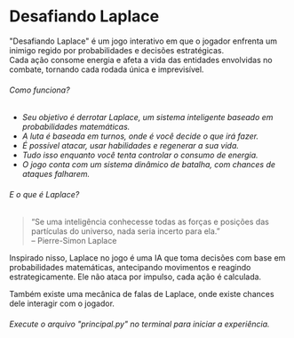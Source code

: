 # Desafiando Laplace
"Desafiando Laplace" é um jogo interativo em que o jogador enfrenta um inimigo regido por probabilidades e decisões estratégicas.<br>
Cada ação consome energia e afeta a vida das entidades envolvidas no combate, tornando cada rodada única e imprevisível.

###### Como funciona?
 - <i>Seu objetivo é derrotar Laplace, um sistema inteligente baseado em probabilidades matemáticas.</i>
 - <i>A luta é baseada em turnos, onde é você decide o que irá fazer.</i>
 - <i>É possível atacar, usar habilidades e regenerar a sua vida.</i>
 - <i>Tudo isso enquanto você tenta controlar o consumo de energia.</i>
 - <i> O jogo conta com um sistema dinâmico de batalha, com chances de ataques falharem. </i>

###### E o que é Laplace?
> “Se uma inteligência conhecesse todas as forças e posições das partículas do universo, nada seria incerto para ela.”  
> – Pierre-Simon Laplace

Inspirado nisso, Laplace no jogo é uma IA que toma decisões com base em probabilidades matemáticas, antecipando movimentos e reagindo estrategicamente.
Ele não ataca por impulso, cada ação é calculada.

Também existe uma mecânica de falas de Laplace, onde existe chances dele interagir com o jogador.

###### Execute o arquivo "principal.py" no terminal para iniciar a experiência.
